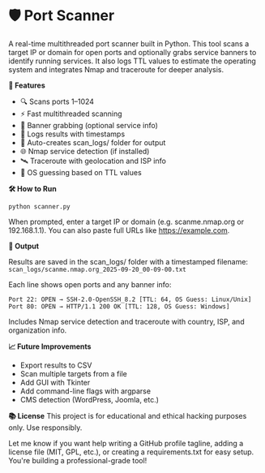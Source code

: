 # 🛡️ Port Scanner
A real-time multithreaded port scanner built in Python. This tool scans a target IP or domain for open ports and optionally grabs service banners to identify running services. It also logs TTL values to estimate the operating system and integrates Nmap and traceroute for deeper analysis.

**🚀 Features**
- 🔍 Scans ports 1–1024
- ⚡ Fast multithreaded scanning
- 🧠 Banner grabbing (optional service info)
- 📝 Logs results with timestamps
- 📁 Auto-creates scan_logs/ folder for output
- 🌐 Nmap service detection (if installed)
- 🛰️ Traceroute with geolocation and ISP info
- 🧠 OS guessing based on TTL values

**🛠️ How to Run**

```python scanner.py```


When prompted, enter a target IP or domain (e.g. scanme.nmap.org or 192.168.1.1). You can also paste full URLs like https://example.com.

**📁 Output**

Results are saved in the scan_logs/ folder with a timestamped filename:
```scan_logs/scanme.nmap.org_2025-09-20_00-09-00.txt```


Each line shows open ports and any banner info:
```
Port 22: OPEN → SSH-2.0-OpenSSH_8.2 [TTL: 64, OS Guess: Linux/Unix]
Port 80: OPEN → HTTP/1.1 200 OK [TTL: 128, OS Guess: Windows]
```

Includes Nmap service detection and traceroute with country, ISP, and organization info.

**📈 Future Improvements**
- Export results to CSV
- Scan multiple targets from a file
- Add GUI with Tkinter
- Add command-line flags with argparse
- CMS detection (WordPress, Joomla, etc.)

**📚 License**
This project is for educational and ethical hacking purposes only. Use responsibly.

Let me know if you want help writing a GitHub profile tagline, adding a license file (MIT, GPL, etc.), or creating a requirements.txt for easy setup. You're building a professional-grade tool!

